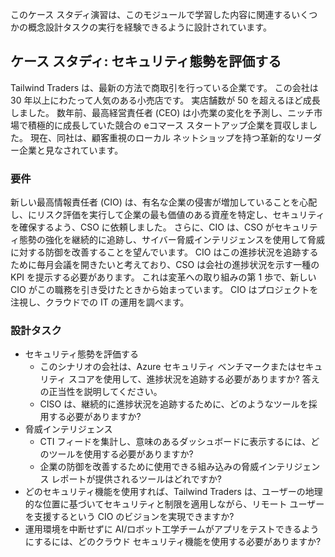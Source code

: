 このケース スタディ演習は、このモジュールで学習した内容に関連するいくつかの概念設計タスクの実行を経験できるように設計されています。

## <a name="case-study-evaluate-security-posture"></a>ケース スタディ: セキュリティ態勢を評価する

Tailwind Traders は、最新の方法で商取引を行っている企業です。 この会社は 30 年以上にわたって人気のある小売店です。 実店舗数が 50 を超えるほど成長しました。 数年前、最高経営責任者 (CEO) は小売業の変化を予測し、ニッチ市場で積極的に成長していた競合の eコマース スタートアップ企業を買収しました。 現在、同社は、顧客重視のローカル ネットショップを持つ革新的なリーダー企業と見なされています。

### <a name="requirements"></a>要件

新しい最高情報責任者 (CIO) は、有名な企業の侵害が増加していることを心配し、にリスク評価を実行して企業の最も価値のある資産を特定し、セキュリティを確保するよう、CSO に依頼しました。 さらに、CIO は、CSO がセキュリティ態勢の強化を継続的に追跡し、サイバー脅威インテリジェンスを使用して脅威に対する防御を改善することを望んでいます。 CIO はこの進捗状況を追跡するために毎月会議を開きたいと考えており、CSO は会社の進捗状況を示す一種の KPI を提示する必要があります。 これは変革への取り組みの第 1 歩で、新しい CIO がこの職務を引き受けたときから始まっています。 CIO はプロジェクトを注視し、クラウドでの IT の運用を調べます。

### <a name="design-tasks"></a>設計タスク

* セキュリティ態勢を評価する
    - このシナリオの会社は、Azure セキュリティ ベンチマークまたはセキュリティ スコアを使用して、進捗状況を追跡する必要がありますか? 答えの正当性を説明してください。
    - CISO は、継続的に進捗状況を追跡するために、どのようなツールを採用する必要がありますか?
* 脅威インテリジェンス
    - CTI フィードを集計し、意味のあるダッシュボードに表示するには、どのツールを使用する必要がありますか?
    - 企業の防御を改善するために使用できる組み込みの脅威インテリジェンス レポートが提供されるツールはどれですか?
* どのセキュリティ機能を使用すれば、Tailwind Traders は、ユーザーの地理的な位置に基づいてセキュリティと制限を適用しながら、リモート ユーザーを支援するという CIO のビジョンを実現できますか?
* 運用環境を中断せずに AI/ロボット工学チームがアプリをテストできるようにするには、どのクラウド セキュリティ機能を使用する必要がありますか?